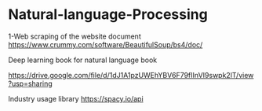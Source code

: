 # Natural-language-Processing
1-Web scraping of the website 
document  https://www.crummy.com/software/BeautifulSoup/bs4/doc/


Deep learning book for natural language book 

https://drive.google.com/file/d/1dJ1A1pzUWEhYBV6F79fIInVI9swpk2lT/view?usp=sharing

Industry usage library  https://spacy.io/api
